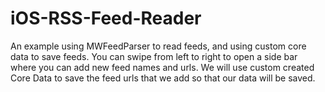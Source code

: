 # iOS-RSS-Feed-Reader
An example using MWFeedParser to read feeds, and using custom core data to save feeds. You can swipe from left to right to open a side bar where you can add new feed names and urls. We will use custom created Core Data to save the feed urls that we add so that our data will be saved.
